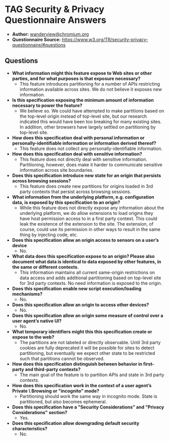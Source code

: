 # TAG Security & Privacy Questionnaire Answers #

* **Author:** wanderview@chromium.org
* **Questionnaire Source:** https://www.w3.org/TR/security-privacy-questionnaire/#questions

## Questions ##

* **What information might this feature expose to Web sites or other parties, and for what purposes is that exposure necessary?**
  * This feature introduces partitioning for a number of APIs restricting information available across sites.  We do not believe it exposes new information.
* **Is this specification exposing the minimum amount of information necessary to power the feature?**
  * We believe so.  We could have attempted to make partitions based on the top-level origin instead of top-level site, but our research indicated this would have been too breaking for many existing sites.  In addition, other browsers have largely settled on partitioning by top-level site.
* **How does this specification deal with personal information or personally-identifiable information or information derived thereof?**
  * This feature does not collect any personally-identifiable information.
* **How does this specification deal with sensitive information?**
  * This feature does not directly deal with sensitive information.  Partitioning, however, does make it harder to communicate sensitive information across site boundaries.
* **Does this specification introduce new state for an origin that persists across browsing sessions?**
  * This feature does create new partitions for origins loaded in 3rd party contexts that persist across browsing sessions.
* **What information from the underlying platform, e.g. configuration data, is exposed by this specification to an origin?**
  * While this feature does not directly expose any information about the underlying platform, we do allow extensions to load origins they have host permission access to in a first party context.  This could leak the existence of the extension to the site.  The extension, of course, could use its permission in other ways to result in the same thing by injecting code, etc.
* **Does this specification allow an origin access to sensors on a user’s device**
  * No.
* **What data does this specification expose to an origin? Please also document what data is identical to data exposed by other features, in the same or different contexts.**
  * This information maintains all current same-origin restrictions on data access and adds additional partitioning based on top-level site for 3rd party contexts.  No need information is exposed to the origin.
* **Does this specification enable new script execution/loading mechanisms?**
  * No.
* **Does this specification allow an origin to access other devices?**
  * No.
* **Does this specification allow an origin some measure of control over a user agent’s native UI?**
  * No.
* **What temporary identifiers might this this specification create or expose to the web?**
  * The partitions are not labeled or directly observable.  Until 3rd party cookies are fully deprecated it will be possible for sites to detect partitioning, but eventually we expect other state to be restricted such that partitions cannot be observed.
* **How does this specification distinguish between behavior in first-party and third-party contexts?**
  * The main goal of the feature is to partition APIs and state in 3rd party contexts.
* **How does this specification work in the context of a user agent’s Private \ Browsing or "incognito" mode?**
  * Partitioning should work the same way in incognito mode.  State is partitioned, but also becomes ephemeral.
* **Does this specification have a "Security Considerations" and "Privacy Considerations" section?**
  * Yes.
* **Does this specification allow downgrading default security characteristics?**
  * No.

